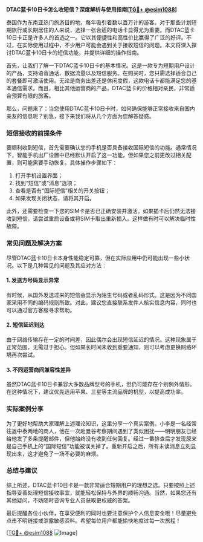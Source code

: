 **DTAC蓝卡10日卡怎么收短信？深度解析与使用指南[[TG💪+ @esim1088](https://t.me/s/esim1088)]**

泰国作为东南亚热门旅游目的地，每年吸引着数以百万计的游客。对于那些计划短期旅行或长期居住的人来说，选择一张合适的电话卡显得尤为重要。而DTAC蓝卡10日卡正是许多人的首选之一。它以其便捷性和高性价比赢得了广泛的好评。不过，在实际使用过程中，不少用户可能会遇到关于接收短信的问题。本文将深入探讨DTAC蓝卡10日卡的短信功能，并提供详细的操作指南。

首先，让我们了解一下DTAC蓝卡10日卡的基本情况。这是一款专为短期用户设计的产品，支持语音通话、数据流量以及短信服务。在购买时，您只需选择适合自己的套餐即可激活使用。无论是商务出差还是休闲度假，这款电话卡都能满足您的基本通信需求。而且，相比其他运营商的产品，DTAC蓝卡的价格相对亲民，非常适合预算有限的旅客。

那么，问题来了：当您使用DTAC蓝卡10日卡时，如何确保能够正常接收来自国内亲友的信息呢？别急，接下来我们将从几个方面为您解答疑惑。

### 短信接收的前提条件

要顺利收到短信，首先需要确认您的手机是否具备接收国际短信的功能。通常情况下，智能手机出厂设置中已经默认开启了这一功能，但如果您之前更改过相关配置，则可能需要手动恢复。具体操作步骤如下：

1. 打开手机设置界面；
2. 找到“短信”或“消息”选项；
3. 查看是否有“国际短信”相关的开关按钮；
4. 如果发现关闭状态，请将其开启。

此外，还需要检查一下您的SIM卡是否已正确安装并激活。如果插卡后仍然无法接收到短信，请尝试重启设备或将SIM卡取出重新插入。这样做有时可以解决临时性故障。

### 常见问题及解决方案

尽管DTAC蓝卡10日卡本身性能稳定可靠，但在实际应用中仍可能出现一些小状况。以下是几种常见的问题及其应对方法：

#### 1. 发送方号码显示异常

有时候，从国外发送过来的短信会显示为陌生号码或者乱码形式。这是因为不同国家采用不同的编码规则所致。对此，建议您直接联系发件人核实信息内容，同时也可以通过官方客服寻求帮助。

#### 2. 短信延迟到达

由于网络传输存在一定的时间差，因此偶尔会出现短信延迟的情况。这种现象属于正常范围，无需过于担心。但如果长时间未收到重要通知，则可以考虑更换网络环境再次尝试。

#### 3. 不同运营商间兼容性差异

虽然DTAC蓝卡10日卡兼容大多数品牌型号的手机，但仍可能存在个别例外情形。在这种情况下，建议优先选用苹果、三星等主流品牌的机型，以提高成功率。

### 实际案例分享

为了更好地帮助大家理解上述理论知识，这里分享一个真实案例。小李是一名经常往返中泰两地的商人，他在一次赴曼谷考察期间遇到了类似困扰——明明朋友已经给他发了多条提醒邮件，但他始终没有收到任何回复。经过一番排查后才发现原来是自己手机上的“国际短信”功能被误关掉了。重新开启之后，所有未读消息立刻显现出来，这才避免了一场不必要的麻烦。

### 总结与建议

综上所述，DTAC蓝卡10日卡是一款非常适合短期用户的理想之选。只要按照上述指导妥善处理短信接收事宜，就能轻松保持与外界的顺畅沟通。当然，如果您还有其他疑问，不妨随时咨询专业人员获取更权威的答案。

最后提醒各位小伙伴，在享受便利的同时也要注意保护个人信息安全哦！尽量避免点击不明链接或泄露敏感资料。希望每位用户都能愉快地度过每一次旅程！

[[TG💪+ @esim1088](https://t.me/s/esim1088) ![Image](https://i.postimg.cc/4NQfJmqS/Snipaste-2025-05-13-00-14-12.png)]